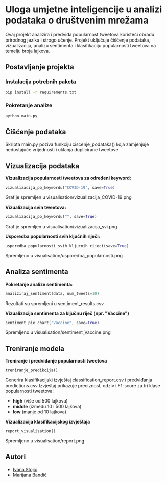 # Uloga umjetne inteligencije u analizi podataka o društvenim mrežama

Ovaj projekt analizira i predviđa popularnost tweetova koristeći obradu prirodnog jezika i strogo učenje. Projekt uključuje čišćenje podataka, vizualizaciju, analizu sentimenta i klasifikaciju popularnosti tweetova na temelju broja lajkova.



## Postavljanje projekta

### Instalacija potrebnih paketa

```bash
pip install -r requirements.txt
```

### Pokretanje analize
```bash
python main.py
```



## Čišćenje podataka
Skripta main.py poziva funkciju ciscenje_podataka() koja zamjenjuje nedostajuće vrijednosti i uklanja duplicirane tweetove



## Vizualizacija podataka

**Vizualizacija popularnosti tweetova za određeni keyword:**
   ```python
   vizualizacija_po_keywordu("COVID-19", save=True)
   ```
Graf je spremljen u visualisation/vizualizacija_COVID-19.png

**Vizualizacija svih tweetova:**
   ```python
   vizualizacija_po_keywordu("", save=True)
   ```
Graf je spremljen u visualisation/vizualizacija_svi.png

**Usporedba popularnosti svih ključnih riječi:**
   ```python
   usporedba_popularnosti_svih_kljucnih_rijeci(save=True)
   ```
Spremljeno u visualisation/usporedba_popularnosti.png


## Analiza sentimenta

**Pokretanje analize sentimenta:**
   ```python
   analiziraj_sentiment(data, num_tweets=10)
   ```
Rezultati su spremljeni u sentiment_results.csv

**Vizualizacija sentimenta za ključnu riječ (npr. "Vaccine")**
   ```python
   sentiment_pie_chart("Vaccine", save=True)
   ```
Spremljeno u visualisation/sentiment_Vaccine.png



## Treniranje modela

**Treniranje i predviđanje popularnosti tweetova**
   ```python
   treniranje_predikcija()
   ```
Generira klasifikacijski izvještaj classification_report.csv i predviđanja predictions.csv
Izvještaj prikazuje preciznost, odziv i F1-score za tri klase popularnosti tweetova:
- **high** (više od 500 lajkova)
- **middle** (između 10 i 500 lajkova)
- **low** (manje od 10 lajkova)

**Vizualizacija klasifikacijskog izvještaja**
   ```python
   report_visualisation()
   ```
Spremljeno u visualisation/report.png




## Autori
- [Ivana Stojić](https://github.com/ivanastojic)
- [Marijana Bandić](https://github.com/marijanab02)
